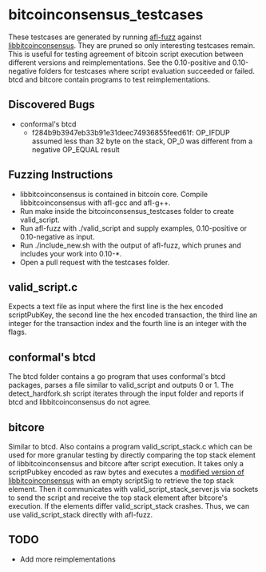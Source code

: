 bitcoinconsensus_testcases
===

These testcases are generated by running [afl-fuzz](http://lcamtuf.coredump.cx/afl/) against [libbitcoinconsensus](https://github.com/bitcoin/bitcoin/blob/15facb4aca75122b6ae0dcc6f6e112127e6a0e59/doc/release-notes/release-notes-0.10.0.md#consensus-library). 
They are pruned so only interesting testcases remain.
This is useful for testing agreement of bitcoin script execution between different versions and reimplementations.
See the 0.10-positive and 0.10-negative folders for testcases where script evaluation succeeded or failed. 
btcd and bitcore contain programs to test reimplementations.

Discovered Bugs
---
* conformal's btcd 
    * f284b9b3947eb33b91e31deec74936855feed61f: OP_IFDUP assumed less than 32 byte on the stack, OP_0 was different from a negative OP_EQUAL result

Fuzzing Instructions
---
* libbitcoinconsensus is contained in bitcoin core. Compile libbitcoinconsensus with afl-gcc and afl-g++.
* Run make inside the bitcoinconsensus_testcases folder to create valid_script.
* Run afl-fuzz with ./valid_script and supply examples, 0.10-positive or 0.10-negative as input.
* Run ./include_new.sh with the output of afl-fuzz, which prunes and includes your work into 0.10-\*.
* Open a pull request with the testcases folder.

valid_script.c
---
Expects a text file as input where the first line is the hex encoded scriptPubKey, the second line the hex encoded transaction, the third line an integer for the transaction index and the fourth line is an integer with the flags.

conformal's btcd
---
The btcd folder contains a go program that uses conformal's btcd packages, parses a file similar to valid_script and outputs 0 or 1. 
The detect_hardfork.sh script iterates through the input folder and reports if btcd and libbitcoinconsensus do not agree.

bitcore
---
Similar to btcd. 
Also contains a program valid_script_stack.c which can be used for more granular testing by directly comparing the top stack element of libbitcoinconsensus and bitcore after script execution. 
It takes only a scriptPubkey encoded as raw bytes and executes a [modified version of libbitcoinconsensus](https://github.com/jonasnick/bitcoin/tree/foo) with an empty scriptSig to retrieve the top stack element. 
Then it communicates with valid_script_stack_server.js via sockets to send the script and receive the top stack element after bitcore's execution.
If the elements differ valid_script_stack crashes.
Thus, we can use valid_script_stack directly with afl-fuzz.

TODO
---
* Add more reimplementations
